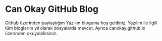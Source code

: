 # Can Okay GitHub Blog
Github üzerinden paylaştığım Yazılım bloguma hoş geldiniz.
Yazılım ile ilgili tüm bloglarım yıl olarak dosyalarda mevcut. 
Ayrıca canokay.github.io üzerinden okuyabilirsiniz.

